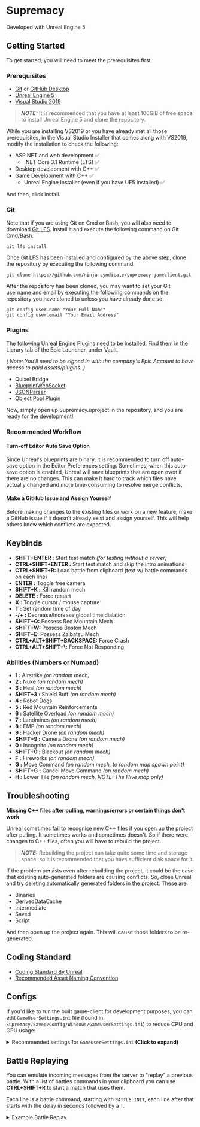 # Supremacy
Developed with Unreal Engine 5

## Getting Started
To get started, you will need to meet the prerequisites first:

### Prerequisites
+ [Git](https://git-scm.com/download) or [GitHub Desktop](https://desktop.github.com/)
+ [Unreal Engine 5](https://www.unrealengine.com/en-US/unreal-engine-5)
+ [Visual Studio 2019](https://visualstudio.microsoft.com/downloads/)

> **_NOTE:_**  It is recommended that you have at least 100GiB of free space to install Unreal Engine 5 and clone the repository.

While you are installing VS2019 or you have already met all those prerequisites, in the Visual Studio Installer that comes along with VS2019, modify the installation to check the following:

- ASP.NET and web development ✅
  - .NET Core 3.1 Runtime (LTS) ✅
- Desktop development with C++ ✅
- Game Development with C++ ✅
  - Unreal Engine Installer (even if you have UE5 installed) ✅

And then, click install.

### Git

Note that if you are using Git on Cmd or Bash, you will also need to download [Git LFS](https://git-lfs.github.com/). Install it and execute the following command on Git Cmd/Bash:

```
git lfs install
```

Once Git LFS has been installed and configured by the above step, clone the repository by executing the following command:

```
git clone https://github.com/ninja-syndicate/supremacy-gameclient.git
```

After the repository has been cloned, you may want to set your Git username and email by executing the following commands on the repository you have cloned to unless you have already done so.

```
git config user.name "Your Full Name"
git config user.email "Your Email Address"
```

### Plugins

The following Unreal Engine Plugins need to be installed. Find them in the Library tab of the Epic Launcher, under Vault.

*( Note: You'll need to be signed in with the company's Epic Account to have access to paid assets/plugins. )*

- Quixel Bridge
- [BlueprintWebSocket](https://www.unrealengine.com/marketplace/en-US/product/blueprintwebsocket)
- [JSONParser](https://www.unrealengine.com/marketplace/en-US/product/jsonparser)
- [Object Pool Plugin](https://www.unrealengine.com/marketplace/en-US/product/object-pool-plugin)

Now, simply open up Supremacy.uproject in the repository, and you are ready for the development!

### Recommended Workflow
#### Turn-off Editor Auto Save Option
Since Unreal's blueprints are binary, it is recommended to turn off auto-save option in the Editor Preferences setting. Sometimes, when this auto-save option is enabled, Unreal will save blueprints that are open even if there are no changes. This can make it hard to track which files have actually changed and more time-consuming to resolve merge conflicts.

#### Make a GitHub Issue and Assign Yourself
Before making changes to the existing files or work on a new feature, make a GitHub issue if it doesn't already exist and assign yourself. This will help others know which conflicts are expected. 

## Keybinds

- **SHIFT+ENTER :** Start test match *(for testing without a server)*
- **CTRL+SHIFT+ENTER :** Start test match and skip the intro animations
- **CTRL+SHIFT+R:** Load battle from clipboard (text w/ battle commands on each line)
- **ENTER :** Toggle free camera
- **SHIFT+K :** Kill random mech
- **DELETE :** Force restart
- **X :** Toggle cursor / mouse capture
- **T :** Set random time of day
- **-/+ :** Decrease/Increase global time dialation
- **SHIFT+Q:** Possess Red Mountain Mech
- **SHIFT+W:** Possess Boston Mech
- **SHIFT+E:** Possess Zaibatsu Mech
- **CTRL+ALT+SHIFT+BACKSPACE:** Force Crash
- **CTRL+ALT+SHIFT+\\:** Force Not Responding

### Abilities (Numbers or Numpad)
- **1 :** Airstrike *(on random mech)*
- **2 :** Nuke *(on random mech)*
- **3 :** Heal *(on random mech)*
- **SHIFT+3 :** Shield Buff *(on random mech)*
- **4 :** Robot Dogs
- **5 :** Red Mountain Reinforcements
- **6 :** Satellite Overload *(on random mech)*
- **7 :** Landmines *(on random mech)*
- **8 :** EMP *(on random mech)*
- **9 :** Hacker Drone *(on random mech)*
- **SHIFT+9 :** Camera Drone *(on random mech)*
- **0 :** Incognito *(on random mech)*
- **SHIFT+0 :** Blackout *(on random mech)*
- **F :** Fireworks *(on random mech)*
- **G :** Move Command *(on random mech, to random map spawn point)*
- **SHIFT+G :** Cancel Move Command *(on random mech)*
- **H :** Lower Tile *(on random mech, NOTE: The Hive map only)*

## Troubleshooting
**Missing C++ files after pulling, warnings/errors or certain things don't work**

Unreal sometimes fail to recognise new C++ files if you open up the project after pulling. It sometimes works and sometimes doesn't. So if there were changes to C++ files, often you will have to rebuild the project.

> **_NOTE:_**  Rebuilding the project can take quite some time and storage space, so it is recommended that you have sufficient disk space for it.

If the problem persists even after rebuilding the project, it could be the case that existing auto-generated folders are causing conflicts. So, close Unreal and try deleting automatically generated folders in the project. These are:

- Binaries
- DerivedDataCache
- Intermediate
- Saved
- Script

And then open up the project again. This will cause those folders to be re-generated.

## Coding Standard
+ [Coding Standard By Unreal](https://docs.unrealengine.com/4.27/en-US/ProductionPipelines/DevelopmentSetup/CodingStandard/)
+ [Recommended Asset Naming Convention](https://docs.unrealengine.com/4.27/en-US/ProductionPipelines/AssetNaming/)

## Configs
If you'd like to run the built game-client for development purposes, you can edit `GameUserSettings.ini` file (found in `Supremacy/Saved/Config/Windows/GameUserSettings.ini`) to reduce CPU and GPU usage:

<details>
  <summary>Recommended settings for <code>GameUserSettings.ini</code> <strong>(Click to expand)</strong></summary>
  
```ini
[ScalabilityGroups]
sg.ResolutionQuality=10
sg.ViewDistanceQuality=3
sg.AntiAliasingQuality=0
sg.ShadowQuality=0
sg.PostProcessQuality=0
sg.TextureQuality=0
sg.EffectsQuality=0
sg.FoliageQuality=0
sg.ShadingQuality=0
sg.GlobalIlluminationQuality=0
sg.ReflectionQuality=0

[/Script/Engine.GameUserSettings]
bUseVSync=False
bUseDynamicResolution=False
ResolutionSizeX=640
ResolutionSizeY=480
LastUserConfirmedResolutionSizeX=640
LastUserConfirmedResolutionSizeY=480
WindowPosX=-1
WindowPosY=-1
FullscreenMode=2
LastConfirmedFullscreenMode=2
PreferredFullscreenMode=1
Version=5
AudioQualityLevel=0
LastConfirmedAudioQualityLevel=0
FrameRateLimit=30.000000
DesiredScreenWidth=1280
bUseDesiredScreenHeight=False
DesiredScreenHeight=720
LastUserConfirmedDesiredScreenWidth=1280
LastUserConfirmedDesiredScreenHeight=720
LastRecommendedScreenWidth=-1.000000
LastRecommendedScreenHeight=-1.000000
LastCPUBenchmarkResult=-1.000000
LastGPUBenchmarkResult=-1.000000
LastGPUBenchmarkMultiplier=1.000000
bUseHDRDisplayOutput=False
HDRDisplayOutputNits=1000
```
</details>

## Battle Replaying
You can emulate incoming messages from the server to "replay" a previous battle. With a list of battles commands in your clipboard you can use **CTRL+SHIFT+R** to start a match that uses them.

Each line is a battle command; starting with `BATTLE:INIT`, each line after that starts with the delay in seconds followed by a `|`.

<details>
  <summary>Example Battle Replay</summary>

```ini
{"battleCommand":"BATTLE:INIT","payload":{"battleID":"989e374e-631a-4a34-92a4-1ad562d10f4c","mapName":"DesertCity","warMachines":[{"id":"c306678a-0beb-428e-a781-afa69acf945d","hash":"kG0YeoPE2w","participantID":0,"factionID":"7c6dde21-b067-46cf-9e56-155c88a520e2","maxHealth":1000,"health":1000,"maxShield":1300,"shield":1300,"energy":0,"stat":null,"imageAvatar":"https://afiles.ninja-cdn.com/passport/genesis/avatar/boston-cybernetics_law-enforcer-x-1000_dune_avatar.png","position":null,"rotation":0,"ownedByID":"a104bdc5-9fc0-4f27-a5a0-b66807509f08","name":"Ur Gf's BF","description":null,"externalUrl":"","image":"https://afiles.ninja-cdn.com/passport/genesis/img/boston-cybernetics_law-enforcer-x-1000_dune.png","model":"XFVS","skin":"Dune","shieldRechargeRate":80,"speed":2750,"durability":1000,"powerGrid":1,"cpu":1,"weaponHardpoint":2,"turretHardpoint":0,"utilitySlots":1,"faction":{"id":"7c6dde21-b067-46cf-9e56-155c88a520e2","label":"Boston Cybernetics","theme":{"primary":"#428EC1","secondary":"#FFFFFF","background":"#080C12"}},"weaponNames":["Boston Cybernetics Plasma Rifle","Boston Cybernetics Sword"],"abilities":null,"tier":"MEGA"},{"id":"991fff09-ed41-4268-b08a-1ec1b3fa43a2","hash":"wmY1jwa5vy","participantID":0,"factionID":"7c6dde21-b067-46cf-9e56-155c88a520e2","maxHealth":1000,"health":1000,"maxShield":1300,"shield":1300,"energy":0,"stat":null,"imageAvatar":"https://afiles.ninja-cdn.com/passport/genesis/avatar/boston-cybernetics_law-enforcer-x-1000_dune_avatar.png","position":null,"rotation":0,"ownedByID":"bf5ccac4-9242-4203-85bb-5cf68611065a","name":"JNKDOG","description":null,"externalUrl":"","image":"https://afiles.ninja-cdn.com/passport/genesis/img/boston-cybernetics_law-enforcer-x-1000_dune.png","model":"XFVS","skin":"Dune","shieldRechargeRate":80,"speed":2750,"durability":1000,"powerGrid":1,"cpu":1,"weaponHardpoint":2,"turretHardpoint":0,"utilitySlots":1,"faction":{"id":"7c6dde21-b067-46cf-9e56-155c88a520e2","label":"Boston Cybernetics","theme":{"primary":"#428EC1","secondary":"#FFFFFF","background":"#080C12"}},"weaponNames":["Boston Cybernetics Plasma Rifle","Boston Cybernetics Sword"],"abilities":null,"tier":"MEGA"},{"id":"29ba5047-25c4-4763-b7cd-7c9612fba07f","hash":"o6Zr02m5w3","participantID":0,"factionID":"7c6dde21-b067-46cf-9e56-155c88a520e2","maxHealth":1000,"health":1000,"maxShield":1300,"shield":1300,"energy":0,"stat":null,"imageAvatar":"https://afiles.ninja-cdn.com/passport/genesis/avatar/boston-cybernetics_law-enforcer-x-1000_dune_avatar.png","position":null,"rotation":0,"ownedByID":"fff4c8f7-e935-4855-b41f-a42289886ab6","name":"ENSI","description":null,"externalUrl":"","image":"https://afiles.ninja-cdn.com/passport/genesis/img/boston-cybernetics_law-enforcer-x-1000_dune.png","model":"XFVS","skin":"Dune","shieldRechargeRate":80,"speed":2750,"durability":1000,"powerGrid":1,"cpu":1,"weaponHardpoint":2,"turretHardpoint":0,"utilitySlots":1,"faction":{"id":"7c6dde21-b067-46cf-9e56-155c88a520e2","label":"Boston Cybernetics","theme":{"primary":"#428EC1","secondary":"#FFFFFF","background":"#080C12"}},"weaponNames":["Boston Cybernetics Plasma Rifle","Boston Cybernetics Sword"],"abilities":null,"tier":"MEGA"},{"id":"693549b7-a875-40a9-9a99-7be0eaf226c4","hash":"mr9oGQEng","participantID":0,"factionID":"880db344-e405-428d-84e5-6ebebab1fe6d","maxHealth":1750,"health":1750,"maxShield":1050,"shield":1050,"energy":0,"stat":null,"imageAvatar":"https://afiles.ninja-cdn.com/passport/genesis/avatar/red-mountain_olympus-mons-ly07_evo_avatar.png","position":null,"rotation":0,"ownedByID":"15aa2ad7-2745-4e97-ae80-feb44d9dc171","name":"Need2Win2FeedKids","description":null,"externalUrl":"","image":"https://afiles.ninja-cdn.com/passport/genesis/img/red-mountain_olympus-mons-ly07_evo.png","model":"BXSD","skin":"EVA-02","shieldRechargeRate":100,"speed":1900,"durability":1750,"powerGrid":1,"cpu":1,"weaponHardpoint":2,"turretHardpoint":2,"utilitySlots":1,"faction":{"id":"880db344-e405-428d-84e5-6ebebab1fe6d","label":"Zaibatsu Heavy Industries","theme":{"primary":"#FFFFFF","secondary":"#000000","background":"#0D0D0D"}},"weaponNames":["Auto Cannon","Auto Cannon"],"abilities":null,"tier":"EXOTIC"},{"id":"34bdbd5e-c568-45bc-9feb-8200d5730087","hash":"QPIYRaynR","participantID":0,"factionID":"880db344-e405-428d-84e5-6ebebab1fe6d","maxHealth":1690,"health":1690,"maxShield":1050,"shield":1050,"energy":0,"stat":null,"imageAvatar":"https://afiles.ninja-cdn.com/passport/genesis/avatar/red-mountain_olympus-mons-ly07_gold_avatar.png","position":null,"rotation":0,"ownedByID":"15aa2ad7-2745-4e97-ae80-feb44d9dc171","name":"Smex.ELEM","description":null,"externalUrl":"","image":"https://afiles.ninja-cdn.com/passport/genesis/img/red-mountain_olympus-mons-ly07_gold.png","model":"BXSD","skin":"Gold","shieldRechargeRate":100,"speed":1900,"durability":1690,"powerGrid":1,"cpu":1,"weaponHardpoint":2,"turretHardpoint":2,"utilitySlots":1,"faction":{"id":"880db344-e405-428d-84e5-6ebebab1fe6d","label":"Zaibatsu Heavy Industries","theme":{"primary":"#FFFFFF","secondary":"#000000","background":"#0D0D0D"}},"weaponNames":["Auto Cannon","Auto Cannon"],"abilities":null,"tier":"LEGENDARY"},{"id":"334bb730-d1f0-4ad7-bb5b-1c369ce354a3","hash":"82lEa2BZbV","participantID":0,"factionID":"880db344-e405-428d-84e5-6ebebab1fe6d","maxHealth":1100,"health":1100,"maxShield":1100,"shield":1100,"energy":0,"stat":null,"imageAvatar":"https://afiles.ninja-cdn.com/passport/genesis/avatar/zaibatsu_tenshi-mk1_black-digi_avatar.png","position":null,"rotation":0,"ownedByID":"15aa2ad7-2745-4e97-ae80-feb44d9dc171","name":"Elemental Esports","description":null,"externalUrl":"","image":"https://afiles.ninja-cdn.com/passport/genesis/img/zaibatsu_tenshi-mk1_black-digi.png","model":"WREX","skin":"BlackDigi","shieldRechargeRate":100,"speed":2500,"durability":1100,"powerGrid":1,"cpu":1,"weaponHardpoint":2,"turretHardpoint":2,"utilitySlots":1,"faction":{"id":"880db344-e405-428d-84e5-6ebebab1fe6d","label":"Zaibatsu Heavy Industries","theme":{"primary":"#FFFFFF","secondary":"#000000","background":"#0D0D0D"}},"weaponNames":["Zaibatsu Heavy Industries Sniper Rifle","Zaibatsu Heavy Industries Laser Sword"],"abilities":null,"tier":"MEGA"},{"id":"af596157-bbf7-43e4-b446-a1edd96ff4fe","hash":"l1EjB77EAX","participantID":0,"factionID":"98bf7bb3-1a7c-4f21-8843-458d62884060","maxHealth":1750,"health":1750,"maxShield":1050,"shield":1050,"energy":0,"stat":null,"imageAvatar":"https://afiles.ninja-cdn.com/passport/genesis/avatar/red-mountain_olympus-mons-ly07_nautical_avatar.png","position":null,"rotation":0,"ownedByID":"bc4251e5-4a0f-49e5-bd41-a79c4fed1a42","name":"Blue boy","description":null,"externalUrl":"","image":"https://afiles.ninja-cdn.com/passport/genesis/img/red-mountain_olympus-mons-ly07_nautical.png","model":"BXSD","skin":"Nautical","shieldRechargeRate":100,"speed":1900,"durability":1750,"powerGrid":1,"cpu":1,"weaponHardpoint":2,"turretHardpoint":2,"utilitySlots":1,"faction":{"id":"98bf7bb3-1a7c-4f21-8843-458d62884060","label":"Red Mountain Offworld Mining Corporation","theme":{"primary":"#C24242","secondary":"#FFFFFF","background":"#120E0E"}},"weaponNames":["Red Mountain Offworld Mining Corporation Auto Cannon","Red Mountain Offworld Mining Corporation Auto Cannon"],"abilities":null,"tier":"ULTRA_RARE"},{"id":"81aa97ed-a074-4240-a2e0-eda43842918e","hash":"vTO5V8EnR","participantID":0,"factionID":"98bf7bb3-1a7c-4f21-8843-458d62884060","maxHealth":1750,"health":1750,"maxShield":1050,"shield":1050,"energy":0,"stat":null,"imageAvatar":"https://afiles.ninja-cdn.com/passport/genesis/avatar/red-mountain_olympus-mons-ly07_nautical_avatar.png","position":null,"rotation":0,"ownedByID":"f80fc806-0091-4b6a-be67-6cefd4f33dfe","name":"HAN SOLO","description":null,"externalUrl":"","image":"https://afiles.ninja-cdn.com/passport/genesis/img/red-mountain_olympus-mons-ly07_nautical.png","model":"BXSD","skin":"Nautical","shieldRechargeRate":100,"speed":1900,"durability":1750,"powerGrid":1,"cpu":1,"weaponHardpoint":2,"turretHardpoint":2,"utilitySlots":1,"faction":{"id":"98bf7bb3-1a7c-4f21-8843-458d62884060","label":"Red Mountain Offworld Mining Corporation","theme":{"primary":"#C24242","secondary":"#FFFFFF","background":"#120E0E"}},"weaponNames":["Auto Cannon","Auto Cannon"],"abilities":null,"tier":"ULTRA_RARE"},{"id":"45426e36-ed73-48ed-b448-ca629f3e94e0","hash":"4auMNIlng","participantID":0,"factionID":"98bf7bb3-1a7c-4f21-8843-458d62884060","maxHealth":1590,"health":1590,"maxShield":1000,"shield":1000,"energy":0,"stat":null,"imageAvatar":"https://afiles.ninja-cdn.com/passport/genesis/avatar/red-mountain_olympus-mons-ly07_gold_avatar.png","position":null,"rotation":0,"ownedByID":"543dc8a3-1c20-4a60-b2b5-c92c78376564","name":"Tom Crown Spicy Mech","description":null,"externalUrl":"","image":"https://afiles.ninja-cdn.com/passport/genesis/img/red-mountain_olympus-mons-ly07_gold.png","model":"BXSD","skin":"Gold","shieldRechargeRate":80,"speed":1750,"durability":1590,"powerGrid":1,"cpu":1,"weaponHardpoint":2,"turretHardpoint":2,"utilitySlots":1,"faction":{"id":"98bf7bb3-1a7c-4f21-8843-458d62884060","label":"Red Mountain Offworld Mining Corporation","theme":{"primary":"#C24242","secondary":"#FFFFFF","background":"#120E0E"}},"weaponNames":["Auto Cannon","Auto Cannon"],"abilities":null,"tier":"LEGENDARY"}],"SpawnedAI":null,"id":"989e374e-631a-4a34-92a4-1ad562d10f4c","game_map_id":"4ea7c20f-08b4-406f-9838-c27beb8a9151","started_at":"2022-05-05T08:23:26.677848002+08:00","ended_at":null,"battle_number":0,"started_battle_seconds":null,"ended_battle_seconds":null}}
57|{"battleCommand":"BATTLE:ABILITY","payload":{"eventID":"195712e4-0e4c-458b-bae2-d6ffd4de2efa","gameClientAbilityID":7,"participantID":3,"warMachineHash":"o6Zr02m5w3","isTriggered":true,"triggeredByUsername":null,"gameLocation":{"x":0,"y":0}}}
15|{"battleCommand":"BATTLE:ABILITY","payload":{"eventID":"bfa0c495-bb00-4324-8ba1-d67ba27668df","gameClientAbilityID":1,"factionID":"7c6dde21-b067-46cf-9e56-155c88a520e2","isTriggered":true,"TriggeredByUserID":"a104bdc5-9fc0-4f27-a5a0-b66807509f08","triggeredByUsername":"beepbooppeep","triggeredOnCellX":15,"triggeredOnCellY":13,"gameLocation":{"x":-9000,"y":-13000}}}
13|{"battleCommand":"BATTLE:ABILITY","payload":{"eventID":"fab01394-d4c6-45cb-b162-cec52b938dea","gameClientAbilityID":7,"participantID":9,"warMachineHash":"4auMNIlng","isTriggered":true,"triggeredByUsername":null,"gameLocation":{"x":0,"y":0}}}
83|{"battleCommand":"BATTLE:ABILITY","payload":{"eventID":"8e800e27-d54c-44c2-aa10-6cff17169db2","gameClientAbilityID":7,"participantID":4,"warMachineHash":"mr9oGQEng","isTriggered":true,"triggeredByUsername":null,"gameLocation":{"x":0,"y":0}}}
22|{"battleCommand":"BATTLE:ABILITY","payload":{"eventID":"8cc44de9-837f-415e-8fb4-e044706aede8","gameClientAbilityID":7,"participantID":8,"warMachineHash":"vTO5V8EnR","isTriggered":true,"triggeredByUsername":null,"gameLocation":{"x":0,"y":0}}}
140|{"battleCommand":"BATTLE:ABILITY","payload":{"eventID":"6e4d504d-abb1-439a-a9b7-d0718a80d276","gameClientAbilityID":7,"participantID":7,"warMachineHash":"l1EjB77EAX","isTriggered":true,"triggeredByUsername":null,"gameLocation":{"x":0,"y":0}}}
```
</details>
